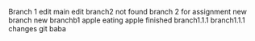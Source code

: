 Branch 1 edit
main edit 
branch2 not found
branch 2 for assignment
new branch 
new branchb1
apple eating
apple finished
branch1.1.1
branch1.1.1 changes
git baba
